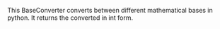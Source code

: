 This BaseConverter converts between different mathematical bases in python. It returns the converted in int form.
